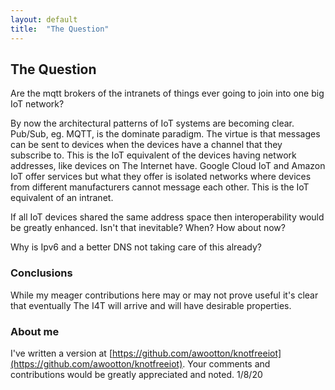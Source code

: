 ```yaml
---
layout: default
title:  "The Question"
---
```


## The Question

Are the mqtt brokers of the intranets of things ever going to join into one big IoT network?

By now the architectural patterns of IoT systems are becoming clear. Pub/Sub, eg. MQTT, is the dominate paradigm. The virtue is that messages can be sent to devices when the devices have a channel that they subscribe to. This is the IoT equivalent of the devices having network addresses, like devices on The Internet have. Google Cloud IoT and Amazon IoT offer services but what they offer is isolated networks where devices from different manufacturers cannot message each other. This is the IoT equivalent of an intranet. 

If all IoT devices shared the same address space then interoperability would be greatly enhanced. Isn't that inevitable? When? How about now?

Why is Ipv6 and a better DNS not taking care of this already? 


### Conclusions

While my meager contributions here may or may not prove useful it's clear that eventually The I4T will arrive and will have desirable properties.

### About me

I've written a version at [https://github.com/awootton/knotfreeiot](https://github.com/awootton/knotfreeiot). Your comments and contributions would be greatly appreciated and noted.  1/8/20

<div id="commento"></div>
<script src="https://cdn.commento.io/js/commento.js"></script>
